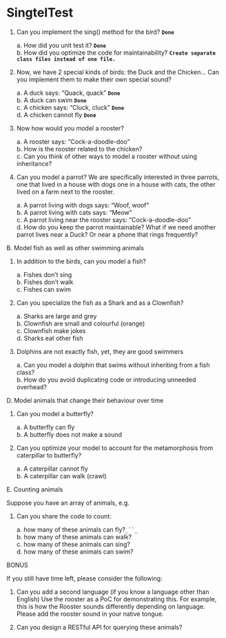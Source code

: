 # SingtelTest
1. Can you implement the sing() method for the bird? **`Done`**

    a. How did you unit test it?    **`Done`**    
    b. How did you optimize the code for maintainability? **`Create separate class files instead of one file.`**

2. Now, we have 2 special kinds of birds: the Duck and the Chicken... Can you
implement them to make their own special sound?

    a. A duck says: “Quack, quack”      **`Done`**      
    b. A duck can swim        **`Done`**    
    c. A chicken says: “Cluck, cluck”       **`Done`**     
    d. A chicken cannot fly     **`Done`**
    
3. Now how would you model a rooster?
    
    a. A rooster says: “Cock-a-doodle-doo”    
    b. How is the rooster related to the chicken?    
    c. Can you think of other ways to model a rooster without using inheritance?


4. Can you model a parrot? We are specifically interested in three parrots, one that
lived in a house with dogs one in a house with cats, the other lived on a farm next to
the rooster.

    a. A parrot living with dogs says: “Woof, woof”    
    b. A parrot living with cats says: “Meow”    
    c. A parrot living near the rooster says: “Cock-a-doodle-doo”    
    d. How do you keep the parrot maintainable? What if we need another parrot
    lives near a Duck? Or near a phone that rings frequently?


B. Model fish as well as other swimming animals

1. In addition to the birds, can you model a fish?

    a. Fishes don’t sing    
    b. Fishes don’t walk    
    c. Fishes can swim

2. Can you specialize the fish as a Shark and as a Clownfish?

    a. Sharks are large and grey    
    b. Clownfish are small and colourful (orange)    
    c. Clownfish make jokes    
    d. Sharks eat other fish
    

3. Dolphins are not exactly fish, yet, they are good swimmers

    a. Can you model a dolphin that swims without inheriting from a fish class?    
    b. How do you avoid duplicating code or introducing unneeded overhead?    

D. Model animals that change their behaviour over time

1. Can you model a butterfly?

    a. A butterfly can fly    
    b. A butterfly does not make a sound

2. Can you optimize your model to account for the metamorphosis from caterpillar to
butterfly?

    a. A caterpillar cannot fly    
    b. A caterpillar can walk (crawl)

E. Counting animals

Suppose you have an array of animals, e.g.

1. Can you share the code to count:

    a. how many of these animals can fly?`_``_`    
    b. how many of these animals can walk?    
    c. how many of these animals can sing?    
    d. how many of these animals can swim?

BONUS

If you still have time left, please consider the following:

1. Can you add a second language (if you know a language other than English) Use the
rooster as a PoC for demonstrating this. For example, this is how the Rooster sounds
differently depending on language. Please add the rooster sound in your native
tongue.

2. Can you design a RESTful API for querying these animals?
